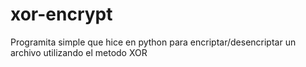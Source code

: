 # xor-encrypt
Programita simple que hice en python para encriptar/desencriptar un archivo utilizando el metodo XOR
